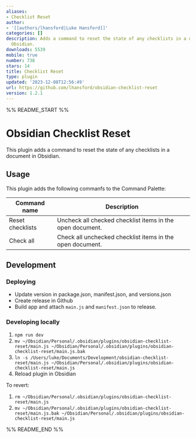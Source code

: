 ```yaml
---
aliases:
- Checklist Reset
author:
- '[[authors/lhansford|Luke Hansford]]'
categories: []
description: Adds a command to reset the state of any checklists in a document in
  Obsidian.
downloads: 5539
mobile: true
number: 738
stars: 14
title: Checklist Reset
type: plugin
updated: '2023-12-08T12:56:49'
url: https://github.com/lhansford/obsidian-checklist-reset
version: 1.2.1
---
```


%% README_START %%

# Obsidian Checklist Reset

This plugin adds a command to reset the state of any checklists in a document in Obsidian.

## Usage

This plugin adds the following commanfs to the Command Palette:

| Command name     | Description                                              |
|------------------|----------------------------------------------------------|
| Reset checklists | Uncheck all checked checklist items in the open document.|
| Check all        | Check all unchecked checklist items in the open document.|

## Development

### Deploying

- Update version in package.json, manifest.json, and versions.json
- Create release in Github
- Build app and attach `main.js` and `manifest.json` to release.

### Developing locally

1. `npm run dev`
2. `mv ~/Obsidian/Personal/.obsidian/plugins/obsidian-checklist-reset/main.js ~/Obsidian/Personal/.obsidian/plugins/obsidian-checklist-reset/main.js.bak`
3. `ln -s /Users/luke/Documents/Development/obsidian-checklist-reset/main.js ~/Obsidian/Personal/.obsidian/plugins/obsidian-checklist-reset/main.js`
4. Reload plugin in Obsidian

To revert:

1. `rm ~/Obsidian/Personal/.obsidian/plugins/obsidian-checklist-reset/main.js`
2. `mv ~/Obsidian/Personal/.obsidian/plugins/obsidian-checklist-reset/main.js.bak ~/Obsidian/Personal/.obsidian/plugins/obsidian-checklist-reset/main.js`


%% README_END %%